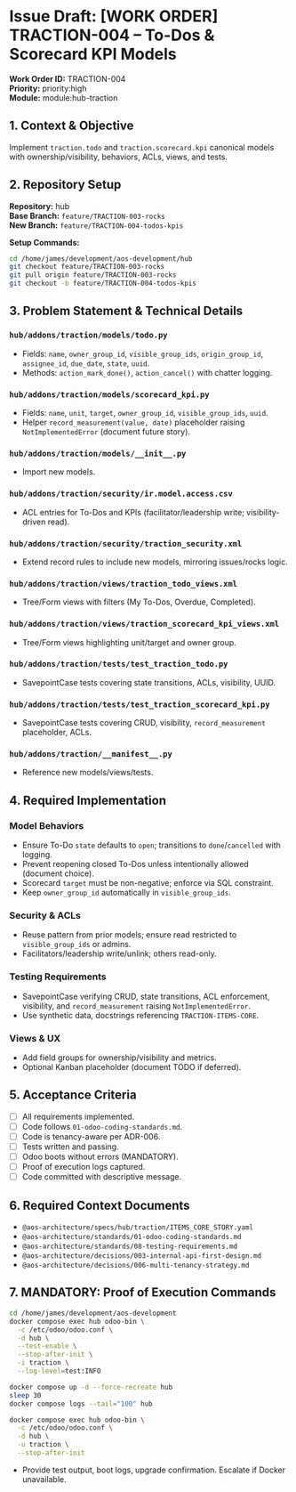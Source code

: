 # Issue Draft: [WORK ORDER] TRACTION-004 – To-Dos & Scorecard KPI Models

**Work Order ID:** TRACTION-004  
**Priority:** priority:high  
**Module:** module:hub-traction

## 1. Context & Objective

Implement `traction.todo` and `traction.scorecard.kpi` canonical models with ownership/visibility, behaviors, ACLs, views, and tests.

## 2. Repository Setup

**Repository:** hub  
**Base Branch:** `feature/TRACTION-003-rocks`  
**New Branch:** `feature/TRACTION-004-todos-kpis`

**Setup Commands:**
```bash
cd /home/james/development/aos-development/hub
git checkout feature/TRACTION-003-rocks
git pull origin feature/TRACTION-003-rocks
git checkout -b feature/TRACTION-004-todos-kpis
```

## 3. Problem Statement & Technical Details

### `hub/addons/traction/models/todo.py`
- Fields: `name`, `owner_group_id`, `visible_group_ids`, `origin_group_id`, `assignee_id`, `due_date`, `state`, `uuid`.
- Methods: `action_mark_done()`, `action_cancel()` with chatter logging.

### `hub/addons/traction/models/scorecard_kpi.py`
- Fields: `name`, `unit`, `target`, `owner_group_id`, `visible_group_ids`, `uuid`.
- Helper `record_measurement(value, date)` placeholder raising `NotImplementedError` (document future story).

### `hub/addons/traction/models/__init__.py`
- Import new models.

### `hub/addons/traction/security/ir.model.access.csv`
- ACL entries for To-Dos and KPIs (facilitator/leadership write; visibility-driven read).

### `hub/addons/traction/security/traction_security.xml`
- Extend record rules to include new models, mirroring issues/rocks logic.

### `hub/addons/traction/views/traction_todo_views.xml`
- Tree/Form views with filters (My To-Dos, Overdue, Completed).

### `hub/addons/traction/views/traction_scorecard_kpi_views.xml`
- Tree/Form views highlighting unit/target and owner group.

### `hub/addons/traction/tests/test_traction_todo.py`
- SavepointCase tests covering state transitions, ACLs, visibility, UUID.

### `hub/addons/traction/tests/test_traction_scorecard_kpi.py`
- SavepointCase tests covering CRUD, visibility, `record_measurement` placeholder, ACLs.

### `hub/addons/traction/__manifest__.py`
- Reference new models/views/tests.

## 4. Required Implementation

### Model Behaviors
- Ensure To-Do `state` defaults to `open`; transitions to `done`/`cancelled` with logging.
- Prevent reopening closed To-Dos unless intentionally allowed (document choice).
- Scorecard `target` must be non-negative; enforce via SQL constraint.
- Keep `owner_group_id` automatically in `visible_group_ids`.

### Security & ACLs
- Reuse pattern from prior models; ensure read restricted to `visible_group_ids` or admins.
- Facilitators/leadership write/unlink; others read-only.

### Testing Requirements
- SavepointCase verifying CRUD, state transitions, ACL enforcement, visibility, and `record_measurement` raising `NotImplementedError`.
- Use synthetic data, docstrings referencing `TRACTION-ITEMS-CORE`.

### Views & UX
- Add field groups for ownership/visibility and metrics.
- Optional Kanban placeholder (document TODO if deferred).

## 5. Acceptance Criteria

- [ ] All requirements implemented.  
- [ ] Code follows `01-odoo-coding-standards.md`.  
- [ ] Code is tenancy-aware per ADR-006.  
- [ ] Tests written and passing.  
- [ ] Odoo boots without errors (MANDATORY).  
- [ ] Proof of execution logs captured.  
- [ ] Code committed with descriptive message.

## 6. Required Context Documents

- `@aos-architecture/specs/hub/traction/ITEMS_CORE_STORY.yaml`
- `@aos-architecture/standards/01-odoo-coding-standards.md`
- `@aos-architecture/standards/08-testing-requirements.md`
- `@aos-architecture/decisions/003-internal-api-first-design.md`
- `@aos-architecture/decisions/006-multi-tenancy-strategy.md`

## 7. MANDATORY: Proof of Execution Commands

```bash
cd /home/james/development/aos-development
docker compose exec hub odoo-bin \
  -c /etc/odoo/odoo.conf \
  -d hub \
  --test-enable \
  --stop-after-init \
  -i traction \
  --log-level=test:INFO

docker compose up -d --force-recreate hub
sleep 30
docker compose logs --tail="100" hub

docker compose exec hub odoo-bin \
  -c /etc/odoo/odoo.conf \
  -d hub \
  -u traction \
  --stop-after-init
```

- Provide test output, boot logs, upgrade confirmation. Escalate if Docker unavailable.


